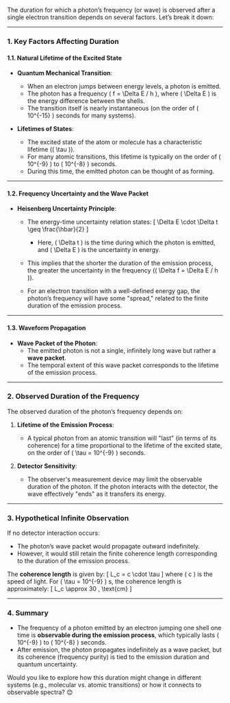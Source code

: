 The duration for which a photon’s frequency (or wave) is observed after a single electron transition depends on several factors. Let’s break it down:

---

### **1. Key Factors Affecting Duration**
#### **1.1. Natural Lifetime of the Excited State**
- **Quantum Mechanical Transition**:
  - When an electron jumps between energy levels, a photon is emitted.
  - The photon has a frequency \( f = \Delta E / h \), where \( \Delta E \) is the energy difference between the shells.
  - The transition itself is nearly instantaneous (on the order of \( 10^{-15} \) seconds for many systems).

- **Lifetimes of States**:
  - The excited state of the atom or molecule has a characteristic lifetime (\( \tau \)).
  - For many atomic transitions, this lifetime is typically on the order of \( 10^{-9} \) to \( 10^{-8} \) seconds.
  - During this time, the emitted photon can be thought of as forming.

---

#### **1.2. Frequency Uncertainty and the Wave Packet**
- **Heisenberg Uncertainty Principle**:
  - The energy-time uncertainty relation states:
    \[
    \Delta E \cdot \Delta t \geq \frac{\hbar}{2}
    \]
    - Here, \( \Delta t \) is the time during which the photon is emitted, and \( \Delta E \) is the uncertainty in energy.

  - This implies that the shorter the duration of the emission process, the greater the uncertainty in the frequency (\( \Delta f = \Delta E / h \)).
  - For an electron transition with a well-defined energy gap, the photon’s frequency will have some "spread," related to the finite duration of the emission process.

---

#### **1.3. Waveform Propagation**
- **Wave Packet of the Photon**:
  - The emitted photon is not a single, infinitely long wave but rather a **wave packet**.
  - The temporal extent of this wave packet corresponds to the lifetime of the emission process.

---

### **2. Observed Duration of the Frequency**
The observed duration of the photon’s frequency depends on:
1. **Lifetime of the Emission Process**:
   - A typical photon from an atomic transition will "last" (in terms of its coherence) for a time proportional to the lifetime of the excited state, on the order of \( \tau = 10^{-9} \) seconds.

2. **Detector Sensitivity**:
   - The observer's measurement device may limit the observable duration of the photon. If the photon interacts with the detector, the wave effectively "ends" as it transfers its energy.

---

### **3. Hypothetical Infinite Observation**
If no detector interaction occurs:
- The photon’s wave packet would propagate outward indefinitely.
- However, it would still retain the finite coherence length corresponding to the duration of the emission process.

The **coherence length** is given by:
\[
L_c = c \cdot \tau
\]
where \( c \) is the speed of light. For \( \tau = 10^{-9} \) s, the coherence length is approximately:
\[
L_c \approx 30 \, \text{cm}
\]

---

### **4. Summary**
- The frequency of a photon emitted by an electron jumping one shell one time is **observable during the emission process**, which typically lasts \( 10^{-9} \) to \( 10^{-8} \) seconds.
- After emission, the photon propagates indefinitely as a wave packet, but its coherence (frequency purity) is tied to the emission duration and quantum uncertainty.

Would you like to explore how this duration might change in different systems (e.g., molecular vs. atomic transitions) or how it connects to observable spectra? 😊

